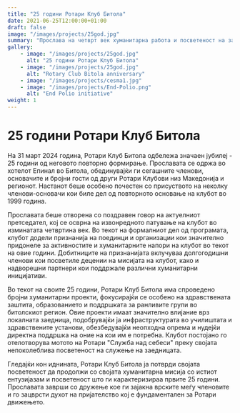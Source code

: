 ```yaml
---
title: "25 години Ротари Клуб Битола"
date: 2021-06-25T12:00:00+01:00
draft: false
image: "/images/projects/25god.jpg"
summary: "Прослава на четврт век хуманитарна работа и посветеност на заедницата на Ротари Клуб Битола, одбележана со свечен настан и признанија за истакнати придонеси."
gallery:
    - image: "/images/projects/25god.jpg"
      alt: "25 години Ротари Клуб Битола"
    - image: "/images/projects/25god.jpg"
      alt: "Rotary Club Bitola anniversary"
    - image: "/images/projects/cesma1.jpg"
    - image: "/images/projects/End-Polio.png"
      alt: "End Polio initiative"
weight: 1
---
```


# 25 години Ротари Клуб Битола

На 31 март 2024 година, Ротари Клуб Битола одбележа значаен јубилеј - 25 години од неговото повторно формирање. Прославата се одржа во хотелот Епинал во Битола, обединувајќи ги сегашните членови, основачите и бројни гости од други Ротари Клубови низ Македонија и регионот. Настанот беше особено почестен со присуството на неколку членови-основачи кои биле дел од повторното основање на клубот во 1999 година.

Прославата беше отворена со поздравен говор на актуелниот претседател, кој се осврна на извонредното патување на клубот во изминатата четвртина век. Во текот на формалниот дел од програмата, клубот додели признанија на поединци и организации кои значително придонеле за активностите и хуманитарните напори на клубот во текот на овие години. Добитниците на признанијата вклучуваа долгогодишни членови кои посветиле децении на мисијата на клубот, како и надворешни партнери кои поддржале различни хуманитарни иницијативи.

Во текот на своите 25 години, Ротари Клуб Битола има спроведено бројни хуманитарни проекти, фокусирајќи се особено на здравствената заштита, образованието и поддршката за ранливите групи во битолскиот регион. Овие проекти имаат значително влијание врз локалната заедница, подобрувајќи ја инфраструктурата во училиштата и здравствените установи, обезбедувајќи неопходна опрема и нудејќи директна поддршка на оние на кои им е потребна. Клубот постојано го отелотворува мотото на Ротари "Служба над себеси" преку својата непоколеблива посветеност на служење на заедницата.

Гледајќи кон иднината, Ротари Клуб Битола ја потврди својата посветеност да продолжи со својата хуманитарна мисија со истиот ентузијазам и посветеност што ги карактеризираа првите 25 години. Прославата заврши со дружење кое ги зајакна врските меѓу членовите и го зацврсти духот на пријателство кој е фундаментален за Ротари движењето.
